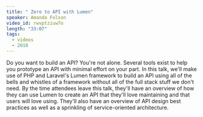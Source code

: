 ```yaml
---
title: " Zero to API with Lumen"
speaker: Amanda Folson
video_id: rwvptziuw7o
length: "33:07"
tags:
  - videos
  - 2018
---
```


Do you want to build an API? You're not alone. Several tools exist to help you prototype an API with minimal effort on your part. In this talk, we'll make use of PHP and Laravel's Lumen framework to build an API using all of the bells and whistles of a framework without all of the full stack stuff we don't need. By the time attendees leave this talk, they'll have an overview of how they can use Lumen to create an API that they'll love maintaining and that users will love using. They'll also have an overview of API design best practices as well as a sprinkling of service-oriented architecture.

